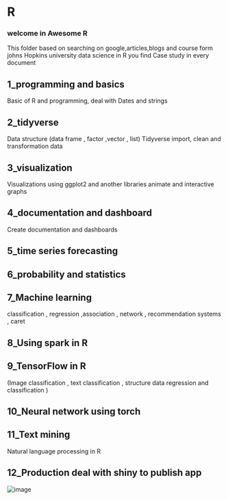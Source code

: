 # R
### welcome in Awesome R
This folder based on searching on google,articles,blogs and course form johns Hopkins university data science in R
you find Case study in every document
## 1_programming and basics
Basic of R  and programming, deal with Dates and strings
## 2_tidyverse
Data structure  (data frame , factor ,vector , list) 
Tidyverse import, clean and transformation data 
## 3_visualization
Visualizations using ggplot2 and another libraries
animate and interactive graphs 
## 4_documentation and dashboard
Create documentation and dashboards
## 5_time series forecasting
## 6_probability and statistics
## 7_Machine learning  
classification , regression ,association , network , recommendation systems , caret
## 8_Using spark in R 
## 9_TensorFlow in R 
(Image classification  , text classification , structure data regression and classification ) 
## 10_Neural network using torch
## 11_Text mining 
Natural language processing in R
## 12_Production deal with shiny to publish app 

![image](https://user-images.githubusercontent.com/87785202/161592739-c30c5b69-10ae-40e6-a400-b8ba546bb314.png)
